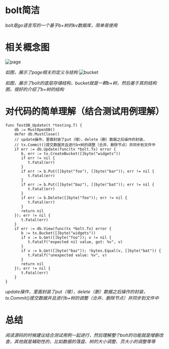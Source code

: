 # bolt简洁

*bolt是go语言写的一个基于b+树的kv数据库，简单易使用*

# 相关概念图
![page](https://github.com/user-attachments/assets/8072d7ee-46e2-4ece-bd2f-bf10e2f45aac)


*如图，展示了page相关的定义与结构*
![bucket](https://github.com/user-attachments/assets/a5e723a3-0abf-4c7a-89e4-e8ee352f1d1b)


*如图，展示了bolt的底层存储结构，bucket就是一颗b+树，然后基于其的结构图，很好的介绍了b+树的结构*

# 对代码的简单理解（结合测试用例理解）

    func TestDB_Update(t *testing.T) {
        db := MustOpenDB()
        defer db.MustClose()
        // update操作，里面封装了put（增），delete（删）数据之后操作的封装，
        // tx.Commit()提交数据并且进行b+树的调整（合并、删除节点）并同步到文件中
        if err := db.Update(func(tx *bolt.Tx) error {
           b, err := tx.CreateBucket([]byte("widgets"))
           if err != nil {
              t.Fatal(err)
           }
           if err := b.Put([]byte("foo"), []byte("bar")); err != nil {
              t.Fatal(err)
           }
           if err := b.Put([]byte("baz"), []byte("bat")); err != nil {
              t.Fatal(err)
           }
           if err := b.Delete([]byte("foo")); err != nil {
              t.Fatal(err)
           }
           return nil
        }); err != nil {
           t.Fatal(err)
        }
        if err := db.View(func(tx *bolt.Tx) error {
           b := tx.Bucket([]byte("widgets"))
           if v := b.Get([]byte("foo")); v != nil {
              t.Fatalf("expected nil value, got: %v", v)
           }
           if v := b.Get([]byte("baz")); !bytes.Equal(v, []byte("bat")) {
              t.Fatalf("unexpected value: %v", v)
           }
           return nil
        }); err != nil {
           t.Fatal(err)
        }
    }

*update操作，里面封装了put（增），delete（删）数据之后操作的封装，tx.Commit()提交数据并且进行b+树的调整（合并、删除节点）并同步到文件中*

# 总结

*阅读源码的时候建议结合测试用例一起进行，然后理解整个bolt的功能就是增删改查，其他就是辅助性的，比如数据的落盘、树的大小调整、页大小的调整等等*
